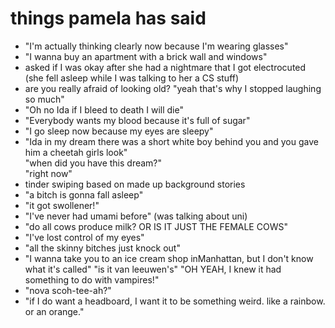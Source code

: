 # things pamela has said

- "I'm actually thinking clearly now because I'm wearing glasses"
- "I wanna buy an apartment with a brick wall and windows"
- asked if I was okay after she had a nightmare that I got electrocuted (she fell asleep while I was talking to her a CS stuff)
- are you really afraid of looking old? "yeah that's why I stopped laughing so much"
- "Oh no Ida if I bleed to death I will die"
- "Everybody wants my blood because it's full of sugar"
- "I go sleep now because my eyes are sleepy"
- "Ida in my dream there was a short white boy behind you and you gave him a cheetah girls look"  
  "when did you have this dream?"  
  "right now"
- tinder swiping based on made up background stories
- "a bitch is gonna fall asleep"
- "it got swollener!"
- "I've never had umami before" (was talking about uni)
- "do all cows produce milk? OR IS IT JUST THE FEMALE COWS"
- "I've lost control of my eyes"
- "all the skinny bitches just knock out"
- "I wanna take you to an ice cream shop inManhattan, but I don't know what it's called" "is it van leeuwen's" "OH YEAH, I knew it had something to do with vampires!"
- "nova scoh-tee-ah?"
- "if I do want a headboard, I want it to be something weird. like a rainbow. or an orange."
